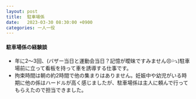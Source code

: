 ```yaml
---
layout: post
title:  駐車場係
date:   2023-03-30 08:30:00 +0900
categories: 一人一役
---
```

#### 駐車場係の経験談

- 年に2～3回、(バザー当日と運動会当日？記憶が曖昧ですみません😣💦⤵️)駐車場前に立って看板を持って車を誘導する仕事です。
- 拘束時間は朝の約2時間で他の集まりはありません。妊娠中や幼児がいる時期に他の係はハードルが高く感じましたが、駐車場係は主人に頼んで行ってもらえたので担当できました。


